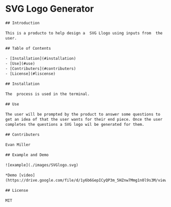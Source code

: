 # SVG Logo Generator
    
    ## Introduction
    
    This is a producto to help design a  SVG Llogo using inputs from  the user.
    
    ## Table of Contents
    
    - [Installation](#installation)
    - [Use](#use)
    - [Contributers](#contributers)
    - [License](#liscense)
    
    ## Installation
    
    The  process is used in the terminal.
    
    ## Use
    
    The user will be prompted by the product to answer some questions to get an idea of that the user wants for their end piece. Once the user completes the questions a SVG logo wil be generated for them.
    
    ## Contributers

    Evan Miller

    ## Example and Demo

    ![example](./images/SVGlogo.svg)

    *Demo [video](https://drive.google.com/file/d/1y6b6GepICyQP3m_5HZnw7Mmg1n0l9s3M/view)

    ## License

    MIT
    
